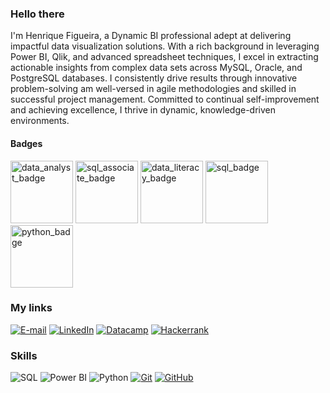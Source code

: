 ### Hello there 

I'm Henrique Figueira, a Dynamic BI professional adept at delivering impactful data visualization solutions. With a rich background in leveraging Power BI, Qlik, and advanced spreadsheet techniques, I excel in extracting actionable insights from complex data sets across MySQL, Oracle, and PostgreSQL databases. I consistently drive results through innovative problem-solving am well-versed in agile methodologies and skilled in successful project management. Committed to continual self-improvement and achieving excellence, I thrive in dynamic, knowledge-driven environments.

#### Badges

<img width="100" alt="data_analyst_badge" src="https://github.com/figueira34/figueira34/assets/104475749/4ae3511a-768c-4d0b-aa03-5148f729d8b7">
<img width="100" alt="sql_associate_badge" src="https://github.com/figueira34/figueira34/assets/104475749/d54467dc-6908-4949-8423-1ca8f6679f6a">
<img width="100" alt="data_literacy_badge" src="https://github.com/figueira34/figueira34/assets/104475749/5674826c-d056-44cd-9d6b-bac3fd1844a4">
<img width="100" alt="sql_badge" src="https://github.com/figueira34/figueira34/assets/104475749/cb6f5bdb-4d1d-4e91-95ad-dc1db6ca17f5">
<img width="100" alt="python_badge" src="https://github.com/figueira34/figueira34/assets/104475749/6ff5eadb-95d2-4b9a-a492-abffaa0f88fc">




### My links
[![E-mail](https://img.shields.io/badge/-Email-000?style=for-the-badge&logo=gmail&logoColor=E94D5F)](mailto:heenrique.fiigueira@gmail.com)
[![LinkedIn](https://img.shields.io/badge/-LinkedIn-000?style=for-the-badge&logo=linkedin&logoColor=30A3DC)](https://www.linkedin.com/in/henriquefigueira/)
[![Datacamp](https://img.shields.io/badge/datacamp-000?style=for-the-badge&logo=datacamp&logoColor=03EF62)](https://www.datacamp.com/portfolio/henriquefigueira)
[![Hackerrank](https://img.shields.io/badge/-Hacker%20rank-000?style=for-the-badge&logo=Hackerrank&logoColor=#068932)](https://www.hackerrank.com/profile/heenrique_fiigu1)


### Skills

![SQL](https://img.shields.io/badge/SQL-000?style=for-the-badge&logo=sql)
![Power BI](https://img.shields.io/badge/power%20bi-000?style=for-the-badge&logo=power%20bi)
![Python](https://img.shields.io/badge/python-000?style=for-the-badge&logo=python)
[![Git](https://img.shields.io/badge/Git-000?style=for-the-badge&logo=git&logoColor=E94D5F)](https://git-scm.com/doc)
[![GitHub](https://img.shields.io/badge/GitHub-000?style=for-the-badge&logo=github&logoColor=30A3DC)](https://docs.github.com/)
